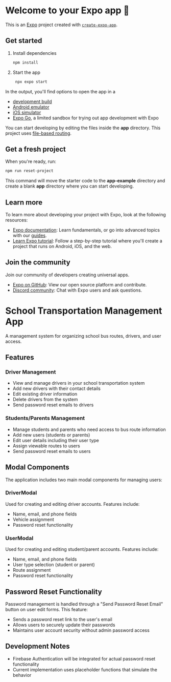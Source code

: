 # Welcome to your Expo app 👋

This is an [Expo](https://expo.dev) project created with [`create-expo-app`](https://www.npmjs.com/package/create-expo-app).

## Get started

1. Install dependencies

   ```bash
   npm install
   ```

2. Start the app

   ```bash
    npx expo start
   ```

In the output, you'll find options to open the app in a

- [development build](https://docs.expo.dev/develop/development-builds/introduction/)
- [Android emulator](https://docs.expo.dev/workflow/android-studio-emulator/)
- [iOS simulator](https://docs.expo.dev/workflow/ios-simulator/)
- [Expo Go](https://expo.dev/go), a limited sandbox for trying out app development with Expo

You can start developing by editing the files inside the **app** directory. This project uses [file-based routing](https://docs.expo.dev/router/introduction).

## Get a fresh project

When you're ready, run:

```bash
npm run reset-project
```

This command will move the starter code to the **app-example** directory and create a blank **app** directory where you can start developing.

## Learn more

To learn more about developing your project with Expo, look at the following resources:

- [Expo documentation](https://docs.expo.dev/): Learn fundamentals, or go into advanced topics with our [guides](https://docs.expo.dev/guides).
- [Learn Expo tutorial](https://docs.expo.dev/tutorial/introduction/): Follow a step-by-step tutorial where you'll create a project that runs on Android, iOS, and the web.

## Join the community

Join our community of developers creating universal apps.

- [Expo on GitHub](https://github.com/expo/expo): View our open source platform and contribute.
- [Discord community](https://chat.expo.dev): Chat with Expo users and ask questions.

# School Transportation Management App

A management system for organizing school bus routes, drivers, and user access.

## Features

### Driver Management
- View and manage drivers in your school transportation system
- Add new drivers with their contact details
- Edit existing driver information
- Delete drivers from the system
- Send password reset emails to drivers

### Students/Parents Management
- Manage students and parents who need access to bus route information
- Add new users (students or parents)
- Edit user details including their user type
- Assign viewable routes to users
- Send password reset emails to users

## Modal Components

The application includes two main modal components for managing users:

### DriverModal

Used for creating and editing driver accounts. Features include:
- Name, email, and phone fields
- Vehicle assignment
- Password reset functionality

### UserModal

Used for creating and editing student/parent accounts. Features include:
- Name, email, and phone fields
- User type selection (student or parent)
- Route assignment
- Password reset functionality

## Password Reset Functionality

Password management is handled through a "Send Password Reset Email" button on user edit forms. This feature:
- Sends a password reset link to the user's email
- Allows users to securely update their passwords
- Maintains user account security without admin password access

## Development Notes

- Firebase Authentication will be integrated for actual password reset functionality
- Current implementation uses placeholder functions that simulate the behavior
